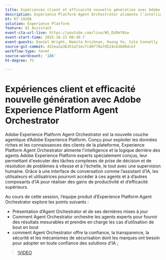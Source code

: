 ```yaml
---
title: Expériences client et efficacité nouvelle génération avec Adobe Experience Platform Agent Orchestrator
description: Experience Platform Agent Orchestrator alimente l’intelligence et le raisonnement derrière les agents Adobe Experience Platform spécialisés et spécialement conçus, leur permettant d’exécuter des tâches complexes de prise de décision et de résolution de problèmes à grande vitesse et à grande échelle.
kt: KT-19206
solution: Experience Platform
feature: AI Assistant
event-cta-url-live: https://youtube.com/live/WS_DzRmYNzw
event-start-time: 2025-10-22 08:30-7
event-guests: Daniel Wright, Namita Krishnan, Huong Vu, Cole Connelly
source-git-commit: 452ea2a3b351af2ecfcd6f78a7d524cb3b00dcef
workflow-type: tm+mt
source-wordcount: '186'
ht-degree: 7%

---
```


# Expériences client et efficacité nouvelle génération avec Adobe Experience Platform Agent Orchestrator

Adobe Experience Platform Agent Orchestrator est la nouvelle couche agentique d’Adobe Experience Platform. Conçu pour exploiter les données riches et les connaissances des clients de la plateforme, Experience Platform Agent Orchestrator alimente l&#39;intelligence et la logique derrière des agents Adobe Experience Platform experts spécialement conçus, leur permettant d&#39;exécuter des tâches complexes de prise de décision et de résolution de problèmes à vitesse et à l&#39;échelle, le tout avec une supervision humaine. Grâce à une interface de conversation comme l’assistant d’IA, les utilisateurs et utilisatrices pourront accéder à ces agents et à d’autres composants d’IA pour réaliser des gains de productivité et d’efficacité supérieurs.

Au cours de cette session, l’équipe produit d’Experience Platform Agent Orchestrator explore les points suivants :

* Présentation d’Agent Orchestrator et de ses dernières mises à jour
* Comment Agent Orchestrator orchestre les agents experts pour fournir des résultats mesurables et prendre en charge les cas d’utilisation de bout en bout
* comment Agent Orchestrator offre la confiance, la transparence, la sécurité et les mécanismes de sécurisation dont les marques ont besoin pour adopter en toute confiance des solutions d’IA ;

>[!VIDEO](https://video.tv.adobe.com/v/3476153/?learn=on&enablevpops)
